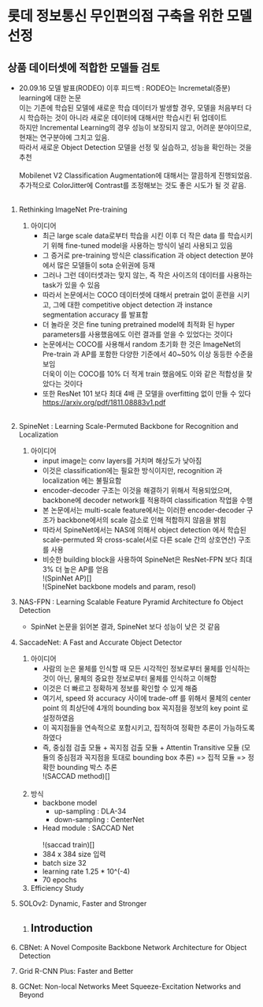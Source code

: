 # 롯데 정보통신 무인편의점 구축을 위한 모델선정
## 상품 데이터셋에 적합한 모델들 검토
- 20.09.16 모델 발표(RODEO) 이후 피드백 : RODEO는 Incremetal(증분) learning에 대한 논문<br>이는 기존에 학습된 모델에 새로운 학습 데이터가 발생할 경우, 모델을 처음부터 다시 학습하는 것이 아니라 새로운 데이터에 대해서만 학습시킨 뒤 업데이트<br>하지만 Incremental Learning의 경우 성능이 보장되지 않고, 어려운 분야이므로, 현재는 연구분야에 그치고 있음.<br>따라서 새로운 Object Detection 모델을 선정 및 실습하고, 성능을 확인하는 것을 추천<br><br>Mobilenet V2 Classification Augmentation에 대해서는 깔끔하게 진행되었음. <br>추가적으로 ColorJitter에 Contrast를 조정해보는 것도 좋은 시도가 될 것 같음.<br><br>
1. Rethinking ImageNet Pre-training
    1. 아이디어
        - 최근 large scale data로부터 학습을 시킨 이후  더 작은 data 를 학습시키기 위해 fine-tuned model을 사용하는 방식이 널리 사용되고 있음
        - 그 증거로 pre-training 방식은 classification 과 object detection 분야에서 많은 모델들이 sota 순위권에 등재
        - 그러나 그런 데이터셋과는 맞지 않는, 즉 작은 사이즈의 데이터를 사용하는 task가 있을 수 있음
        - 따라서 논문에서는 COCO 데이터셋에 대해서 pretrain 없이 훈련을 시키고, 그에 대한 competitive object detection 과 instance segmentation accuracy 를 발표함
        - 더 놀라운 것은 fine tuning pretrained model에 최적화 된 hyper parameters를 사용했음에도 이런 결과를 얻을 수 있었다는 것이다
        - 논문에서는 COCO를 사용해서 random 초기화 한 것은 ImageNet의 Pre-train 과 AP를 포함한 다양한 기준에서 40~50% 이상 동등한 수준을 보임<br>더욱이 이는 COCO를 10% 더 적게 train 했음에도 이와 같은 적합성을 찾았다는 것이다
        - 또한 ResNet 101 보다 최대 4배 큰 모델을 overfitting 없이 만들 수 있다<br> https://arxiv.org/pdf/1811.08883v1.pdf <br><br>
1. SpineNet : Learning Scale-Permuted Backbone for Recognition and Localization
    1. 아이디어
        - input image는 conv layers를 거치며 해상도가 낮아짐
        - 이것은 classification에는 필요한 방식이지만, recognition 과 localization 에는 불필요함
        - encoder-decoder 구조는 이것을 해결하기 위해서 적용되었으며, backbone에 decoder network를 적용하여 classification 작업을 수행
        - 본 논문에서는 multi-scale feature에서는 이러한 encoder-decoder 구조가 backbone에서의 scale 감소로 인해 적합하지 않음을 밝힘
        - 따라서 SpineNet에서는 NAS에 의해서 object detection 에서 학습된 scale-permuted 와 cross-scale(서로 다른 scale 간의 상호연산) 구조를 사용
        - 비슷한 building block을 사용하여 SpineNet은 ResNet-FPN 보다 최대 3% 더 높은 AP를 얻음<br> !(SpinNet AP)[] <br> !(SpineNet backbone models and param, resol)<br>
1. NAS-FPN : Learning Scalable Feature Pyramid Architecture fo Object Detection
    - SpinNet 논문을 읽어본 결과, SpineNet 보다 성능이 낮은 것 같음
1. SaccadeNet: A Fast and Accurate Object Detector
    1. 아이디어
        - 사람의 눈은 물체를 인식할 때 모든 시각적인 정보로부터 물체를 인식하는 것이 아닌, 물체의 중요한 정보로부터 물체를 인식하고 이해함
        - 이것은 더 빠르고 정확하게 정보를 확인할 수 있게 해줌
        - 여기서, speed 와 accuracy 사이에 trade-off 를 위해서 물체의 center point 의 최상단에 4개의 bounding box 꼭지점을 정보의 key point 로 설정하였음
        - 이 꼭지점들을 연속적으로 포함시키고, 집적하여 정확한 추론이 가능하도록 하였다
        - 즉, 중심점 검출 모듈 + 꼭지점 검출 모듈 + Attentin Transitive 모듈 (모듈의 중심점과 꼭지점을 토대로 bounding box 추론) => 집적 모듈 => 정확한 bounding 박스 추론 <br> !(SACCAD method)[] <br><br>
    1. 방식
        - backbone model
            - up-sampling : DLA-34
            - down-sampling : CenterNet
        - Head module : SACCAD Net<br><br> !(saccad train)[] <br>
        - 384 x 384 size 입력
        - batch size 32
        - learning rate 1.25 * 10^(-4)
        - 70 epochs
    1. Efficiency Study
    
1. SOLOv2: Dynamic, Faster and Stronger
    1. Introduction
        - 
1. CBNet: A Novel Composite Backbone Network Architecture for Object Detection
1. Grid R-CNN Plus: Faster and Better
1. GCNet: Non-local Networks Meet Squeeze-Excitation Networks and Beyond